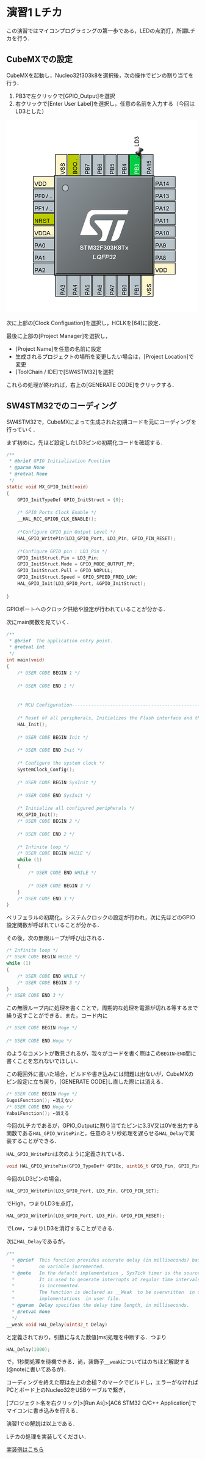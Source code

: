 # 演習1 Lチカ

この演習ではマイコンプログラミングの第一歩である，LEDの点消灯，所謂Lチカを行う．


## CubeMXでの設定

CubeMXを起動し，Nucleo32f303k8を選択後，次の操作でピンの割り当てを行う．

1. PB3で左クリックで[GPIO_Output]を選択
2. 右クリックで[Enter User Label]を選択し，任意の名前を入力する（今回はLD3とした）
   

![ピン割り当て](./pin_assign.png)

次に上部の[Clock Configuation]を選択し，HCLKを[64]に設定．

最後に上部の[Project Manager]を選択し，
- [Project Name]を任意の名前に設定
- 生成されるプロジェクトの場所を変更したい場合は，[Project Location]で変更
- [ToolChain / IDE]で[SW4STM32]を選択

これらの処理が終われば，右上の[GENERATE CODE]をクリックする．

## SW4STM32でのコーディング

SW4STM32で，CubeMXによって生成された初期コードを元にコーディングを行っていく．

まず初めに，先ほど設定したLD3ピンの初期化コードを確認する．
```c :main.c
/**
 * @brief GPIO Initialization Function
 * @param None
 * @retval None
 */
static void MX_GPIO_Init(void)
{
	GPIO_InitTypeDef GPIO_InitStruct = {0};

	/* GPIO Ports Clock Enable */
	__HAL_RCC_GPIOB_CLK_ENABLE();

	/*Configure GPIO pin Output Level */
	HAL_GPIO_WritePin(LD3_GPIO_Port, LD3_Pin, GPIO_PIN_RESET);

	/*Configure GPIO pin : LD3_Pin */
	GPIO_InitStruct.Pin = LD3_Pin;
	GPIO_InitStruct.Mode = GPIO_MODE_OUTPUT_PP;
	GPIO_InitStruct.Pull = GPIO_NOPULL;
	GPIO_InitStruct.Speed = GPIO_SPEED_FREQ_LOW;
	HAL_GPIO_Init(LD3_GPIO_Port, &GPIO_InitStruct);

}
```

GPIOポートへのクロック供給や設定が行われていることが分かる．

次にmain関数を見ていく．

```c : main.c
/**
 * @brief  The application entry point.
 * @retval int
 */
int main(void)
{
	/* USER CODE BEGIN 1 */

	/* USER CODE END 1 */


	/* MCU Configuration--------------------------------------------------------*/

	/* Reset of all peripherals, Initializes the Flash interface and the Systick. */
	HAL_Init();

	/* USER CODE BEGIN Init */

	/* USER CODE END Init */

	/* Configure the system clock */
	SystemClock_Config();

	/* USER CODE BEGIN SysInit */

	/* USER CODE END SysInit */

	/* Initialize all configured peripherals */
	MX_GPIO_Init();
	/* USER CODE BEGIN 2 */

	/* USER CODE END 2 */

	/* Infinite loop */
	/* USER CODE BEGIN WHILE */
	while (1)
	{
		/* USER CODE END WHILE */

		/* USER CODE BEGIN 3 */
	}
	/* USER CODE END 3 */
}
```

ペリフェラルの初期化，システムクロックの設定が行われ，次に先ほどのGPIO設定関数が呼ばれていることが分かる．

その後，次の無限ループが呼び出される．

```c
/* Infinite loop */
/* USER CODE BEGIN WHILE */
while (1)
{
	/* USER CODE END WHILE */
	/* USER CODE BEGIN 3 */
}
/* USER CODE END 3 */
```

この無限ループ内に処理を書くことで，周期的な処理を電源が切れる等するまで繰り返すことができる．また，コード内に

```c
/* USER CODE BEGIN Hoge */

/* USER CODE END Hoge */
```

のようなコメントが散見されるが，我々がコードを書く際はこの```BEGIN~END```間に書くことを忘れないでほしい．

この範囲外に書いた場合，ビルドや書き込みには問題は出ないが，CubeMXのピン設定に立ち戻り，[GENERATE CODE]し直した際には消える．

```c
/* USER CODE BEGIN Hoge */
SugoiFunction(); ←消えない
/* USER CODE END Hoge */
YabaiFunction(); ←消える
```


今回のLチカであるが，GPIO_Outputに割り当てたピンに3.3V又は0Vを出力する関数である```HAL_GPIO_WritePin```と，任意のミリ秒処理を遅らせる```HAL_Delay```で実装することができる．


```HAL_GPIO_WritePin```は次のように定義されている．

```c
void HAL_GPIO_WritePin(GPIO_TypeDef* GPIOx, uint16_t GPIO_Pin, GPIO_PinState PinState)
```

今回のLD3ピンの場合，

```c
HAL_GPIO_WritePin(LD3_GPIO_Port, LD3_Pin, GPIO_PIN_SET);
```

でHigh，つまりLD3を点灯，

```c :
HAL_GPIO_WritePin(LD3_GPIO_Port, LD3_Pin, GPIO_PIN_RESET);
```

でLow，つまりLD3を消灯することができる．

次に```HAL_Delay```であるが，

```c : 
/**
  * @brief  This function provides accurate delay (in milliseconds) based 
  *         on variable incremented.
  * @note   In the default implementation , SysTick timer is the source of time base. 
  *         It is used to generate interrupts at regular time intervals where uwTick
  *         is incremented.
  *         The function is declared as __Weak  to be overwritten  in case of other
  *         implementations  in user file.
  * @param  Delay specifies the delay time length, in milliseconds.
  * @retval None
  */
__weak void HAL_Delay(uint32_t Delay)
```

と定義されており，引数に与えた数値[ms]処理を中断する．つまり

```c
HAL_Delay(1000);
```

で，1秒間処理を待機できる．尚，装飾子```__weak```についてはのちほど解説する(@noteに書いてあるが)．

コーディングを終えた際は左上の金槌？のマークでビルドし，エラーがなければPCとボード上のNucleo32をUSBケーブルで繋ぎ，

[プロジェクト名を右クリック]>[Run As]>[AC6 STM32 C/C++ Application]でマイコンに書き込みを行える．

演習1での解説は以上である．

Lチカの処理を実装してください．

[実装例はこちら](./main.c)